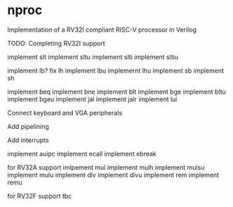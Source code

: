 # nproc
Implementation of a RV32I compliant RISC-V processor in Verilog


TODO: Completing RV32I support

implement slt
implement sltu
implement slti
implement sltiu

implement lb?
fix lh
implement lbu
implemernt lhu
implement sb
implement sh

implement beq
implement bne
implement blt
implement bge
implement bltu
implement bgeu
implement jal
implement jalr
implement lui

Connect keyboard and VGA peripherals

Add pipelining

Add interrupts

implement auipc
implement ecall
implement ebreak


for RV32A support
imlpement mul
implement mulh
implement mulsu
implement mulu
implement div
implement divu
implement rem
implement remu

for RV32F support
tbc